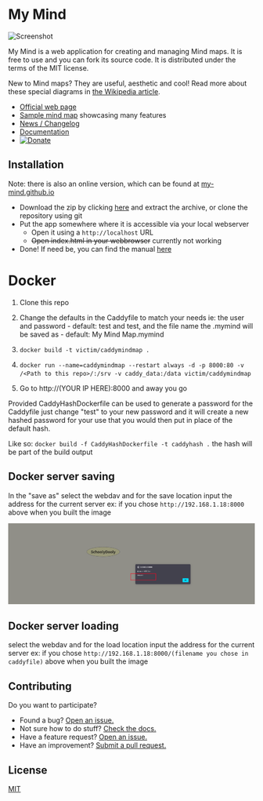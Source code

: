 # My Mind

![Screenshot](screenshot.png)

My Mind is a web application for creating and managing Mind maps. It is free to use and you can fork its source code. It is distributed under the terms of the MIT license.

New to Mind maps? They are useful, aesthetic and cool! Read more about these special diagrams in [the Wikipedia article](https://en.wikipedia.org/wiki/Mind_map).

* [Official web page](https://my-mind.github.io/)
* [Sample mind map](https://my-mind.github.io/?map=examples/features.mymind) showcasing many features
* [News / Changelog](https://github.com/ondras/my-mind/wiki/News)
* [Documentation](https://github.com/ondras/my-mind/wiki)
* <a target="_blank" href="https://www.paypal.com/cgi-bin/webscr?cmd=_s-xclick&amp;hosted_button_id=3340079"><img src="https://www.paypal.com/en_GB/i/btn/btn_donate_LG.gif" alt="Donate" title="Donate to support further development" /></a>

## Installation
Note: there is also an online version, which can be found at [my-mind.github.io](https://my-mind.github.io/)

* Download the zip by clicking [here](https://github.com/ondras/my-mind/archive/refs/heads/master.zip) and extract the archive, or clone the repository using git
* Put the app somewhere where it is accessible via your local webserver
  * Open it using a `http://localhost` URL
  * ~~Open index.html in your webbrowser~~ currently not working
* Done! If need be, you can find the manual [here](https://github.com/ondras/my-mind/wiki)

# Docker

1. Clone this repo

2. Change the defaults in the Caddyfile to match your needs ie: the user and password - default: test and test, and the file name the .mymind will be saved as - default: My Mind Map.mymind

3. `docker build -t victim/caddymindmap .`

4. `docker run --name=caddymindmap --restart always -d -p 8000:80 -v /<Path to this repo>/:/srv -v caddy_data:/data victim/caddymindmap`

5. Go to http://(YOUR IP HERE):8000 and away you go


Provided CaddyHashDockerfile can be used to generate a password for the Caddyfile just change "test" to your new password and it will create a new hashed password for your use that you would then put in place of the default hash.

Like so: `docker build -f CaddyHashDockerfile -t caddyhash .` the hash will be part of the build output

## Docker server saving

In the "save as" select the webdav and for the save location input the address for the current server ex: if you chose `http://192.168.1.18:8000` above when you built the image

![Screenshot](saved.png)

## Docker server loading

select the webdav and for the load location input the address for the current server ex: if you chose `http://192.168.1.18:8000/(filename you chose in caddyfile)` above when you built the image

## Contributing

Do you want to participate?

* Found a bug? [Open an issue.](https://github.com/ondras/my-mind/issues)
* Not sure how to do stuff? [Check the docs.](https://github.com/ondras/my-mind/wiki)
* Have a feature request? [Open an issue.](https://github.com/ondras/my-mind/issues)
* Have an improvement? [Submit a pull request.](https://github.com/ondras/my-mind/pulls)

## License
[MIT](LICENSE.txt)
